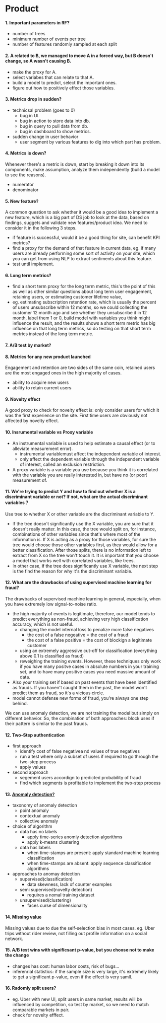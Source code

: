 # Product
#### 1. Important parameters in RF?
- number of trees
- minimum number of events per tree
- number of features randomly sampled at each split

#### 2. A related to B, we managed to move A in a forced way, but B doesn't change, so A wasn't causing B.
- make the proxy for A.
- select variabes that can relate to that A.
- build a model to predict, select the important ones.
- figure out how to positively effect those variables.

#### 3. Metrics drop in sudden?
- technicsal problem (goes to 0)
  - bug in UI.
  - bug in action to store data into db.
  - bug in query to pull data from db.
  - bug in dashboard to show metrics.
- sudden change in user behavior
  - user segment by various features to dig into which part has problem.
  
#### 4. Metrics is down?
Whenever there's a metric is down, start by breaking it down into its components, make assumption, analyze them independently (build a model to see the reasons).
- numerator
- denominator

#### 5. New feature?
A common question to ask whether it would be a good idea to implement a new feature, which is a big part of DS job to look at the data, based on findings, suggets and validate new features/product idea. We need to consider it in the following 3 steps.
- if feature is successful, would it be a good thing for site, can benefit KPI metrics?
- find a proxy for the demand of that feature in current data, eg. if many users are already performing some sort of activity on your site, which you can get from using NLP to extract sentiments about this feature.
- test until implement.

#### 6. Long term metrics?
- find a short term proxy for the long term metric, this's the point of this as well as other similar questions about long term user engagement, retaining users, or estimating customer lifetime value, 
- eg. estimating subscription retention rate, which is usually the percent of users unsubscribe within 12 months, so we could collecting the customer 12 month ago and see whether they unsubscribe it in 12 month, label them 1 or 0, build model with variables you think might influence the result, and the results shows a short term metric has big influence on that long term metrics, so do testing on that short term metrics instead of the long term metric.

#### 7. A/B test by market?

#### 8. Metrics for any new product launched
Engagement and retention are two sides of the same coin, retained users are the most engaged ones in the high majority of
cases.
- ability to acquire new users
- ability to retain current users

#### 9. Novelty effect
A good proxy to check for novelty effect is: only consider users for which it was the first experience on the site. First time users are obviously not affected by novelty effect.

#### 10. Insrumental variable vs Proxy variable
- An instrumental variable is used to help estimate a causal effect (or to alleviate measurement error). 
  - instrumental variablemust affect the independent variable of interest.
  - only affect the dependent variable through the independent variable of interest, called an exclusion restriction.
- A proxy variable is a variable you use because you think it is correlated with the variable you are really interested in, but have no (or poor) measurement of.

#### 11. We're trying to predict Y and how to find out whether X is a discriminant variable or not? If not, what are the actual discriminant variables？
Use tree to whether X or other variable are the discriminant variable to Y. 
- If the tree doesn't significantly use the X variable, you are sure that it doesn't really matter. In this
case, the tree would split on, for instance, combinations of other variables since that's where most of the
information is. If X is acting as a proxy for those variables, for sure the tree would choose those other
variables first, as they would allow for a better classification. After those splits, there is no information left to
extract from X so the tree won't touch it. It is important that you choose a model that works well with
correlated variables, like trees.
- In other case, if the tree does significantly use X variable, the next step is the find the reason for why it's the discriminant variable.

#### 12. What are the drawbacks of using supervised machine learning for fraud?
The drawbacks of supervised machine learning in general, especially, when you have extremely low signal-to-noise ratio.
- the high majority of events is legitimate, therefore, our model tends to predict everything as non-fraud, achieving very high classification accuracy, which is not useful.
  - changing the model internal loss to penalize more false negatives
    - the cost of a false negeative = the cost of a fraud
    - the cost of a false positive = the cost of blockign a legitimate customer 
  - using an extremely aggressive cut-off for classification (everything above 0.1 is classified as fraud)
  - reweighing the training events.
However, these techniques only work if you have many positve cases in absolute numbers in your training set, and to have many positive cases you need massive amount of data. 
- Also your training set if based on past events that have been identified as frauds. If you haven't caught them in the past, the model won't predict them as fraud, so it's a vicious circle.
- model cannot defense new forms of fraud, you're always one step behind.

We can use anomaly detection, we are not training the model but simply on different behavior.
So, the combination of both approaches: block uses if their pattern is similar to the past frauds.

#### 12. Two-Step authentication
- first approach
  - identify cost of false negativea nd values of true negatives
  - run a test where only a subset of users if required to go through the two-step process
  - apply values 
- second approach
  - segement users accordign to predicted probability of fraud
  - find which segments is profitable to implement the two-step process

#### 13. [Anomaly detection?](https://www.slideshare.net/streamanalytix/anomaly-detection-real-world-scenarios-approaches-and-live-implementation)
- taxonomy of anomaly detection
  - point anomaly
  - contextual anomaly
  - collective anomaly
- choice of algorithm
  - data has no labels
    - apply time-series anomly detection algorithms
    - apply k-means clustering
  - data has labels
    - when time-stamps are present: apply standard machine learning classification
    - when time-stamps are absent: apply sequence classification algorithms
- approaches to anomay detection
  - supervised(classification)
    - data skewness, lack of counter examples
  - semi supervised(novelty detection)
    - requires a nomal training dataset
  - unsupervised(clustering)
    - faces curse of dimensionality

#### 14. Missing value 
Missing values due to due the self-selection bias in most cases. 
eg. Uber trips without rider review, not filling out profile information on a social network.

#### 15. A/B test wins with significsant p-value, but you choose not to make the change
- changes has cost: human labor costs, risk of bugs...
- inferenrial statistics: if the sample size is very large, it's extremely likely to get a significant p-value, even if the effect is very samll.

#### 16. Radomly split users?
- eg. Uber with new UI, split users in same market, results will be influenced by competition, so test by market, so we need to match comparable markets in pair.
- check for novelty efffect.

